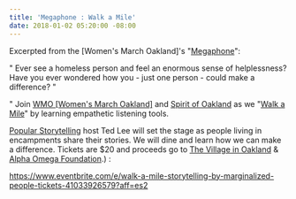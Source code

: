 ```yaml
---
title: 'Megaphone : Walk a Mile'
date: 2018-01-02 05:20:00 -08:00
---
```


Excerpted from the [Women's March Oakland]'s "[Megaphone](https://womensmarchoakland.org/the-megaphone)": 

"  Ever see a homeless person and feel an enormous sense of helplessness? Have you ever wondered how you - just one person - could make a difference? "

"  Join [WMO [Women's March Oakland]](https://womensmarchoakland.org/about-the-march/) and [Spirit of Oakland](https://spiritofoakland.com/) as we "[Walk a Mile](https://www.eventbrite.com/e/walk-a-mile-storytelling-by-marginalized-people-tickets-41033926579?aff=es2)" by learning empathetic listening tools. 

[Popular Storytelling](https://www.eventbrite.com/e/walk-a-mile-storytelling-by-marginalized-people-tickets-41033926579?aff=es2) host Ted Lee will set the stage as people living in encampments share their stories. We will dine and learn how we can make a difference. Tickets are $20 and proceeds go to [The Village in Oakland](https://www.facebook.com/The-Village-in-Oakland-feedthepeople-731643677003021/) & [Alpha Omega Foundation](https://www.facebook.com/alphaomegafoundation/).) :

https://www.eventbrite.com/e/walk-a-mile-storytelling-by-marginalized-people-tickets-41033926579?aff=es2